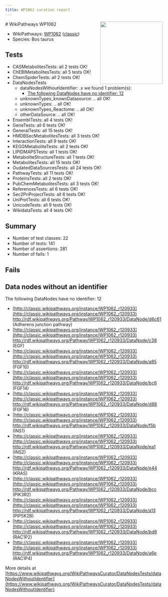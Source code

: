```yaml
---
title: WP1062 curation report
---
```


<img style="float: right; width: 200px" src="https://upload.wikimedia.org/wikipedia/commons/thumb/8/83/Wplogo_with_text_500.png/640px-Wplogo_with_text_500.png" />
# WikiPathways WP1062

* WikiPathways: [WP1062](https://wikipathways.org/pathways/WP1062) ([classic](https://classic.wikipathways.org/instance/WP1062))
* Species: Bos taurus
## Tests
* CASMetabolitesTests: all 2 tests OK!
* ChEBIMetabolitesTests: all 5 tests OK!
* ChemSpiderTests: all 2 tests OK!
* DataNodesTests
    * dataNodesWithoutIdentifier: .x we found 1 problem(s):
        * [The following DataNodes have no identifier: 12](#8792c492)
    * unknownTypes_knownDatasource: .. all OK!
    * unknownTypes: .. all OK!
    * unknownTypes_Reactome: .. all OK!
    * otherDataSource: .. all OK!
* EnsemblTests: all 4 tests OK!
* GeneTests: all 6 tests OK!
* GeneralTests: all 15 tests OK!
* HMDBSecMetabolitesTests: all 3 tests OK!
* InteractionTests: all 9 tests OK!
* KEGGMetaboliteTests: all 2 tests OK!
* LIPIDMAPSTests: all 1 tests OK!
* MetaboliteStructureTests: all 1 tests OK!
* MetabolitesTests: all 15 tests OK!
* OudatedDataSourcesTests: all 24 tests OK!
* PathwayTests: all 11 tests OK!
* ProteinsTests: all 2 tests OK!
* PubChemMetabolitesTests: all 3 tests OK!
* ReferencesTests: all 6 tests OK!
* Sec2PriProjectTests: all 6 tests OK!
* UniProtTests: all 6 tests OK!
* UnicodeTests: all 9 tests OK!
* WikidataTests: all 4 tests OK!


## Summary

* Number of test classes: 22
* Number of tests: 141
* Number of assertions: 281
* Number of fails: 1

## Fails

<a name="8792c492" />

## Data nodes without an identifier

The following DataNodes have no identifier: 12

* [http://classic.wikipathways.org/instance/WP1062_r120933](http://classic.wikipathways.org/instance/WP1062_r120933) http://rdf.wikipathways.org/Pathway/WP1062_r120933/DataNode/d6c61 (Adherens junction
pathway)
* [http://classic.wikipathways.org/instance/WP1062_r120933](http://classic.wikipathways.org/instance/WP1062_r120933) http://rdf.wikipathways.org/Pathway/WP1062_r120933/DataNode/c38 (EGF)
* [http://classic.wikipathways.org/instance/WP1062_r120933](http://classic.wikipathways.org/instance/WP1062_r120933) http://rdf.wikipathways.org/Pathway/WP1062_r120933/DataNode/a85 (FGF10)
* [http://classic.wikipathways.org/instance/WP1062_r120933](http://classic.wikipathways.org/instance/WP1062_r120933) http://rdf.wikipathways.org/Pathway/WP1062_r120933/DataNode/bc6 (FGF14)
* [http://classic.wikipathways.org/instance/WP1062_r120933](http://classic.wikipathways.org/instance/WP1062_r120933) http://rdf.wikipathways.org/Pathway/WP1062_r120933/DataNode/d88 (FGF16)
* [http://classic.wikipathways.org/instance/WP1062_r120933](http://classic.wikipathways.org/instance/WP1062_r120933) http://rdf.wikipathways.org/Pathway/WP1062_r120933/DataNode/f5b (INS1)
* [http://classic.wikipathways.org/instance/WP1062_r120933](http://classic.wikipathways.org/instance/WP1062_r120933) http://rdf.wikipathways.org/Pathway/WP1062_r120933/DataNode/ea1 (INS2)
* [http://classic.wikipathways.org/instance/WP1062_r120933](http://classic.wikipathways.org/instance/WP1062_r120933) http://rdf.wikipathways.org/Pathway/WP1062_r120933/DataNode/e44 (KRAS)
* [http://classic.wikipathways.org/instance/WP1062_r120933](http://classic.wikipathways.org/instance/WP1062_r120933) http://rdf.wikipathways.org/Pathway/WP1062_r120933/DataNode/bcc (PIK3R2)
* [http://classic.wikipathways.org/instance/WP1062_r120933](http://classic.wikipathways.org/instance/WP1062_r120933) http://rdf.wikipathways.org/Pathway/WP1062_r120933/DataNode/a13 (PIP5K2B)
* [http://classic.wikipathways.org/instance/WP1062_r120933](http://classic.wikipathways.org/instance/WP1062_r120933) http://rdf.wikipathways.org/Pathway/WP1062_r120933/DataNode/bd8 (RAC1P2)
* [http://classic.wikipathways.org/instance/WP1062_r120933](http://classic.wikipathways.org/instance/WP1062_r120933) http://rdf.wikipathways.org/Pathway/WP1062_r120933/DataNode/a6e (RAC1P4)


More details at [https://www.wikipathways.org/WikiPathwaysCurator/DataNodesTests/dataNodesWithoutIdentifier](https://www.wikipathways.org/WikiPathwaysCurator/DataNodesTests/dataNodesWithoutIdentifier)

